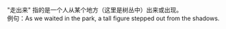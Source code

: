 "走出来" 指的是一个人从某个地方（这里是树丛中）出来或出现。  
例句：As we waited in the park, a tall figure stepped out from the shadows.